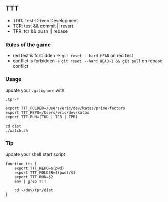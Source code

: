 ## TTT

- TDD: Test-Driven Development
- TCR: test && commit || revert
- TPR: tcr && push || rebase

### Rules of the game

- red test is forbidden -> `git reset --hard HEAD` on red test
- conflict is forbidden -> `git reset --hard HEAD~1 && git pull` on rebase conflict

### Usage

update your `.gitignore` with
```
.tpr-*
```

```
export TTT_FOLDER=/Users/eric/dev/katas/prime-factors
export TTT_REPO=/Users/eric/dev/katas
export TTT_RUN=(TDD | TCR | TPR)

cd dist
./watch.sh
```

### Tip

update your shell start script
```
function ttt {
    export TTT_REPO=$(pwd)
    export TTT_FOLDER=$(pwd)/$1
    export TTT_RUN=$2
    env | grep TTT

    cd ~/dev/tpr/dist
}
```